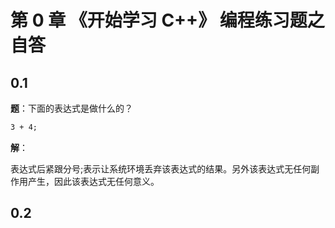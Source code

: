 # 第 0 章 《开始学习 C++》 编程练习题之自答

## 0.1

**题**：下面的表达式是做什么的？

```txt
3 + 4;
```

**解**：

表达式后紧跟分号;表示让系统环境丢弃该表达式的结果。另外该表达式无任何副作用产生，因此该表达式无任何意义。

## 0.2



